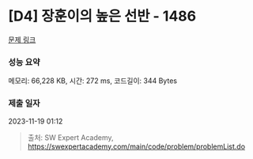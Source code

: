 # [D4] 장훈이의 높은 선반 - 1486 

[문제 링크](https://swexpertacademy.com/main/code/problem/problemDetail.do?contestProbId=AV2b7Yf6ABcBBASw) 

### 성능 요약

메모리: 66,228 KB, 시간: 272 ms, 코드길이: 344 Bytes

### 제출 일자

2023-11-19 01:12



> 출처: SW Expert Academy, https://swexpertacademy.com/main/code/problem/problemList.do